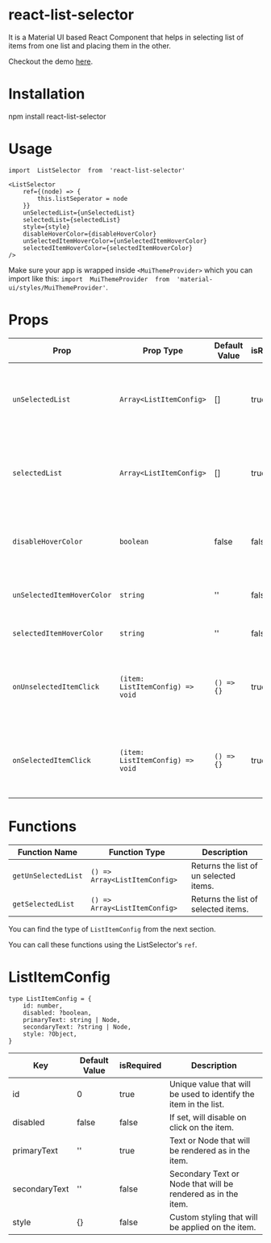 # react-list-selector

It is a Material UI based React Component that helps in selecting list of items from one list and placing them in the other.

Checkout the demo [here](https://revanth0212.github.io/react-list-selector/).

# Installation

npm install react-list-selector

# Usage

    import  ListSelector  from  'react-list-selector'
    
    <ListSelector
	    ref={(node) => {
		    this.listSeperator = node
	    }}
	    unSelectedList={unSelectedList}
	    selectedList={selectedList}
	    style={style}
	    disableHoverColor={disableHoverColor}
	    unSelectedItemHoverColor={unSelectedItemHoverColor}
	    selectedItemHoverColor={selectedItemHoverColor}
    />

Make sure your app is wrapped inside `<MuiThemeProvider>` which you can import like this: `import  MuiThemeProvider  from  'material-ui/styles/MuiThemeProvider'`.

# Props

| Prop | Prop Type | Default Value | isRequired | Description |
|--|--|--|--|--|
|`unSelectedList`|`Array<ListItemConfig>`|[]|true|List of items that will be shown in the un selected list.|
|`selectedList`|`Array<ListItemConfig>`|[]|true|List of items that will be shown in the selected list.|
|`disableHoverColor`|`boolean`|false|false|If set, will remove hover color from both the list items.|
|`unSelectedItemHoverColor`|`string`|''|false|Hover color for un selected list items.|
|`selectedItemHoverColor`|`string`|''|false|Hover color for selected list items.|
|`onUnselectedItemClick`|`(item: ListItemConfig) => void`|`() => {}`|true|Will be called when an un selected item has been clicked.|
|`onSelectedItemClick`|`(item: ListItemConfig) => void`|`() => {}`|true|Will be called when a selected item has been clicked.|

# Functions

|Function Name|Function Type|Description|
|--|--|--|
|`getUnSelectedList`|`() => Array<ListItemConfig>`|Returns the list of un selected items.|
|`getSelectedList`|`() => Array<ListItemConfig>`|Returns the list of selected items.|

You can find the type of `ListItemConfig` from the next section.

You can call these functions using the ListSelector's `ref`.

# ListItemConfig

	type ListItemConfig = {
	    id: number,
	    disabled: ?boolean,
	    primaryText: string | Node,
	    secondaryText: ?string | Node,
	    style: ?Object,
    }

| Key | Default Value | isRequired | Description |
|--|--|--|--|
| id | 0 | true | Unique value that will be used to identify the item in the list. |
| disabled | false | false | If set, will disable on click on the item. |
| primaryText | '' | true | Text or Node that will be rendered as in the item. |
| secondaryText | '' | false | Secondary Text or Node that will be rendered as in the item. |
| style | {} | false | Custom styling that will be applied on the item. |
